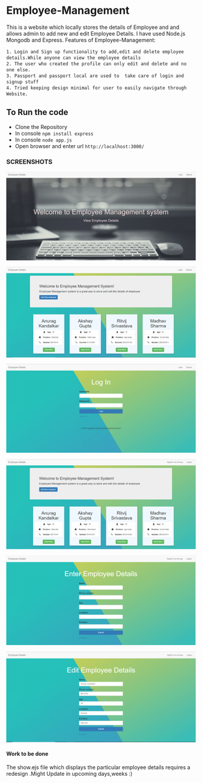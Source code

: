 # Employee-Management
This is a website which locally stores the details of Employee and and allows admin to add new and edit Employee Details.
I have used Node.js Mongodb and Express.
Features of Employee-Management:

    1. Login and Sign up functionality to add,edit and delete employee details.While anyone can view the employee details
    2. The user who created the profile can only edit and delete and no one else.
    3. Passport and passport local are used to  take care of login and signup stuff
    4. Tried keeping design minimal for user to easily navigate through Website.
   
## To Run the code
* Clone the Repository
* In console `npm install express`
* In console `node app.js`
* Open browser and enter url `http://localhost:3000/`


   
   
   
### SCREENSHOTS
   ![unknown](Screenshots/Capture.PNG)

   ![unknown](Screenshots/Index_page.PNG)

   ![unknown](Screenshots/Log_In.PNG)

   ![unknown](Screenshots/Signed_as_User.PNG)

   ![unknown](Screenshots/new_employee.PNG)
   
   ![unknown](Screenshots/Edit_page.PNG)
  

   #### Work to be done
   The show.ejs file which displays the particular employee details requires a redesign .Might Update in upcoming days,weeks :)
